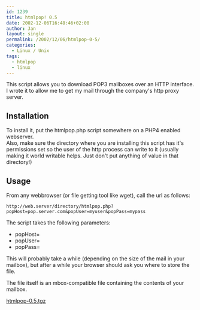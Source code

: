```yaml
---
id: 1239
title: htmlpop! 0.5
date: 2002-12-06T16:48:46+02:00
author: Jan
layout: single
permalink: /2002/12/06/htmlpop-0-5/
categories:
  - Linux / Unix
tags:
  - htmlpop
  - linux
---
```

This script allows you to download POP3 mailboxes over an HTTP interface. I wrote it to allow me to get my mail through the company's http proxy server.

## Installation

To install it, put the htmlpop.php script somewhere on a PHP4 enabled webserver.  
Also, make sure the directory where you are installing this script has it's permissions set so the user of the http process can write to it (usually making it world writable helps. Just don't put anything of value in that directory!)

## Usage

From any webbrowser (or file getting tool like wget), call the url as follows:

`http://web.server/directory/htmlpop.php?popHost=pop.server.com&popUser=myuser&popPass=mypass`

The script takes the following parameters:

  * popHost=<your POP3 server>
  * popUser=<your POP3 username>
  * popPass=<your POP3 password>

This will probably take a while (depending on the size of the mail in your mailbox), but after a while your browser should ask you where to store the file.

The file itself is an mbox-compatible file containing the contents of your mailbox.

[htmlpop-0.5.tgz](/assets/files/2002/12/htmlpop-0.5.tgz)


